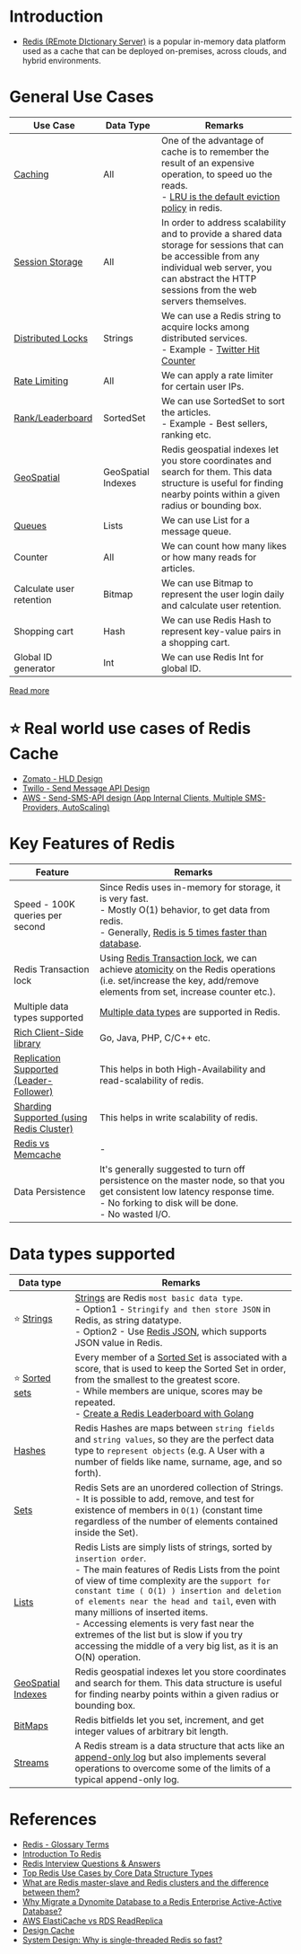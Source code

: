 # Introduction
- [Redis (REmote DIctionary Server)](https://redis.com/) is a popular in-memory data platform used as a cache that can be deployed on-premises, across clouds, and hybrid environments.

# General Use Cases

| Use Case                                                                      | Data Type          | Remarks                                                                                                                                                                                                                               |
|-------------------------------------------------------------------------------|--------------------|---------------------------------------------------------------------------------------------------------------------------------------------------------------------------------------------------------------------------------------|
| [Caching](https://redis.com/solutions/use-cases/caching/)                     | All                | One of the advantage of cache is to remember the result of an expensive operation, to speed uo the reads.<br/>- [LRU is the default eviction policy](https://docs.redis.com/latest/rs/databases/configure/eviction-policy/) in redis. |
| [Session Storage](https://redis.com/solutions/use-cases/session-management/)  | All                | In order to address scalability and to provide a shared data storage for sessions that can be accessible from any individual web server, you can abstract the HTTP sessions from the web servers themselves.                          |
| [Distributed Locks](https://redis.io/docs/manual/patterns/distributed-locks/) | Strings            | We can use a Redis string to acquire locks among distributed services.<br/>- Example - [Twitter Hit Counter](../../../../3_HLDDesignProblems/TwitterHitCounterDesign/Readme.md)                                                       |
| [Rate Limiting](../../../../3_HLDDesignProblems/RateLimiterAPI/Readme.md)     | All                | We can apply a rate limiter for certain user IPs.                                                                                                                                                                                     |
| [Rank/Leaderboard](https://redis.com/solutions/use-cases/leaderboards/)       | SortedSet          | We can use SortedSet to sort the articles.<br/>- Example - Best sellers, ranking etc.                                                                                                                                                 |
| [GeoSpatial](https://redis.io/docs/data-types/geospatial/)                    | GeoSpatial Indexes | Redis geospatial indexes let you store coordinates and search for them. This data structure is useful for finding nearby points within a given radius or bounding box.                                                                |
| [Queues](https://redis.com/solutions/use-cases/messaging/)                    | Lists              | We can use List for a message queue.                                                                                                                                                                                                  |
| Counter                                                                       | All                | We can count how many likes or how many reads for articles.                                                                                                                                                                           |
| Calculate user retention                                                      | Bitmap             | We can use Bitmap to represent the user login daily and calculate user retention.                                                                                                                                                     |
| Shopping cart                                                                 | Hash               | We can use Redis Hash to represent key-value pairs in a shopping cart.                                                                                                                                                                |
| Global ID generator                                                           | Int                | We can use Redis Int for global ID.                                                                                                                                                                                                   |

[Read more](https://www.youtube.com/watch?v=a4yX7RUgTxI)

# :star: Real world use cases of Redis Cache
- [Zomato - HLD Design](../../../../3_HLDDesignProblems/ZomatoDesign/README.md)
- [Twillo - Send Message API Design](../../../../3_HLDDesignProblems/TwilloSendMessageAPI/Readme.md)
- [AWS - Send-SMS-API design (App Internal Clients, Multiple SMS-Providers, AutoScaling)](../../../../3_HLDDesignProblems/NotificationSystem/README.md)

# Key Features of Redis

| Feature                                                                    | Remarks                                                                                                                                                                                                                                                          |
|----------------------------------------------------------------------------|------------------------------------------------------------------------------------------------------------------------------------------------------------------------------------------------------------------------------------------------------------------|
| Speed - 100K queries per second                                            | Since Redis uses in-memory for storage, it is very fast.<br/>- Mostly O(1) behavior, to get data from redis.<br/>- Generally, [Redis is 5 times faster than database](../../../SystemEstimationTips.md#latency-comparison-numbers).                              |
| Redis Transaction lock                                                     | Using [Redis Transaction lock](https://redis.io/docs/reference/patterns/distributed-locks/), we can achieve [atomicity](../../1_Glossaries/ACIDTransactions/Atomicity.md) on the Redis operations (i.e. set/increase the key, add/remove elements from set, increase counter etc.). |
| Multiple data types supported                                              | [Multiple data types](https://redis.io/docs/manual/data-types/) are supported in Redis.                                                                                                                                                                          |
| [Rich Client-Side library](https://redis.io/docs/libraries/)               | Go, Java, PHP, C/C++ etc.                                                                                                                                                                                                                                        |
| [Replication Supported (Leader-Follower)](RedisLeaderFollowReplication.md) | This helps in both High-Availability and read-scalability of redis.                                                                                                                                                                                              |
| [Sharding Supported (using Redis Cluster)](RedisCluster.md)                | This helps in write scalability of redis.                                                                                                                                                                                                                        |
| [Redis vs Memcache](../RedisVsMemcache.md)                                 | -                                                                                                                                                                                                                                                                |
| Data Persistence                                                           | It's generally suggested to turn off persistence on the master node, so that you get consistent low latency response time.<br/>- No forking to disk will be done.<br/>- No wasted I/O.                                                                           |

# Data types supported

| Data type                                                           | Remarks                                                                                                                                                                                                                                                                                                                                                                                                                                                                   |
|---------------------------------------------------------------------|---------------------------------------------------------------------------------------------------------------------------------------------------------------------------------------------------------------------------------------------------------------------------------------------------------------------------------------------------------------------------------------------------------------------------------------------------------------------------|
| :star: [Strings](https://redis.io/docs/data-types/strings/)         | [Strings](https://www.w3resource.com/redis/redis-data-types.php) are Redis `most basic data type`.<br/>- Option1 - `Stringify and then store JSON` in Redis, as string datatype.<br/>- Option2 - Use [Redis JSON](https://redis.io/docs/stack/json/), which supports JSON value in Redis.                                                                                                                                                                                 |
| :star: [Sorted sets](https://redis.io/docs/data-types/sorted-sets/) | Every member of a [Sorted Set](https://redis.io/docs/data-types/sorted-sets/) is associated with a score, that is used to keep the Sorted Set in order, from the smallest to the greatest score.<br/>- While members are unique, scores may be repeated.<br/>- [Create a Redis Leaderboard with Golang](https://www.vultr.com/docs/create-a-redis-leaderboard-with-golang/)                                                                                               |
 | [Hashes](https://redis.io/docs/data-types/hashes/)                  | Redis Hashes are maps between `string fields` and `string values`, so they are the perfect data type to `represent objects` (e.g. A User with a number of fields like name, surname, age, and so forth).                                                                                                                                                                                                                                                                  |
| [Sets](https://redis.io/docs/data-types/sets/)                      | Redis Sets are an unordered collection of Strings. <br/>- It is possible to add, remove, and test for existence of members in `O(1)` (constant time regardless of the number of elements contained inside the Set).                                                                                                                                                                                                                                                       |
| [Lists](https://redis.io/docs/data-types/lists/)                    | Redis Lists are simply lists of strings, sorted by `insertion order`.<br/>- The main features of Redis Lists from the point of view of time complexity are the `support for constant time ( O(1) ) insertion and deletion of elements near the head and tail`, even with many millions of inserted items.<br/>- Accessing elements is very fast near the extremes of the list but is slow if you try accessing the middle of a very big list, as it is an O(N) operation. |
| [GeoSpatial Indexes](https://redis.io/docs/data-types/geospatial/)  | Redis geospatial indexes let you store coordinates and search for them. This data structure is useful for finding nearby points within a given radius or bounding box.                                                                                                                                                                                                                                                                                                    |
| [BitMaps](https://redis.io/docs/data-types/bitmaps/)                | Redis bitfields let you set, increment, and get integer values of arbitrary bit length.                                                                                                                                                                                                                                                                                                                                                                                   |
| [Streams](https://redis.io/docs/data-types/streams/)                | A Redis stream is a data structure that acts like an [append-only log](../../2_DataStructuresDB/AppendOnlyDataStructure.md) but also implements several operations to overcome some of the limits of a typical append-only log.                                                                                                                                                                                                                                                   |

# References
- [Redis - Glossary Terms](https://redis.com/glossary/)
- [Introduction To Redis](https://www.slideshare.net/dvirsky/introduction-to-redis)
- [Redis Interview Questions & Answers](https://www.javatpoint.com/redis-interview-questions-and-answers)
- [Top Redis Use Cases by Core Data Structure Types](https://scalegrid.io/blog/top-redis-use-cases-by-core-data-structure-types/)
- [What are Redis master-slave and Redis clusters and the difference between them?](https://www.learnsteps.com/what-are-redis-master-slave-and-redis-clusters-and-the-difference-between-them/)
- [Why Migrate a Dynomite Database to a Redis Enterprise Active-Active Database?](https://redis.com/blog/why-migrate-dynomite-database-to-redis-enterprise-active-active-database/)
- [AWS ElastiCache vs RDS ReadReplica](https://stackoverflow.com/questions/24728634/aws-elasticache-vs-rds-readreplica)
- [Design Cache](https://www.interviewbit.com/problems/design-cache/)
- [System Design: Why is single-threaded Redis so fast?](https://www.youtube.com/watch?v=5TRFpFBccQM)